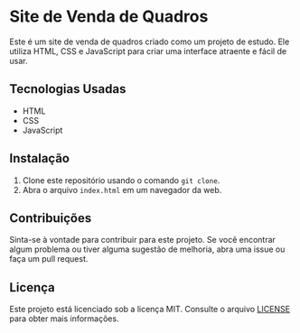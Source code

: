 # Site de Venda de Quadros

Este é um site de venda de quadros criado como um projeto de estudo. Ele utiliza HTML, CSS e JavaScript para criar uma interface atraente e fácil de usar.

## Tecnologias Usadas

- HTML
- CSS
- JavaScript

## Instalação

1. Clone este repositório usando o comando `git clone`.
2. Abra o arquivo `index.html` em um navegador da web.

## Contribuições

Sinta-se à vontade para contribuir para este projeto. Se você encontrar algum problema ou tiver alguma sugestão de melhoria, abra uma issue ou faça um pull request.

## Licença

Este projeto está licenciado sob a licença MIT. Consulte o arquivo [LICENSE](LICENSE) para obter mais informações.